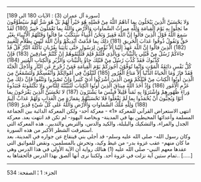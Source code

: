 ------------------------------------------------------------------------

\[سورة آل عمران (3) : الآيات 180 الى 189\]  
وَلا يَحْسَبَنَّ الَّذِينَ يَبْخَلُونَ بِما آتاهُمُ اللَّهُ مِنْ فَضْلِهِ هُوَ خَيْراً لَهُمْ بَلْ هُوَ شَرٌّ لَهُمْ
سَيُطَوَّقُونَ ما بَخِلُوا بِهِ يَوْمَ الْقِيامَةِ وَلِلَّهِ مِيراثُ السَّماواتِ وَالْأَرْضِ وَاللَّهُ بِما
تَعْمَلُونَ خَبِيرٌ (180) لَقَدْ سَمِعَ اللَّهُ قَوْلَ الَّذِينَ قالُوا إِنَّ اللَّهَ فَقِيرٌ وَنَحْنُ أَغْنِياءُ
سَنَكْتُبُ ما قالُوا وَقَتْلَهُمُ الْأَنْبِياءَ بِغَيْرِ حَقٍّ وَنَقُولُ ذُوقُوا عَذابَ الْحَرِيقِ (181) ذلِكَ
بِما قَدَّمَتْ أَيْدِيكُمْ وَأَنَّ اللَّهَ لَيْسَ بِظَلاَّمٍ لِلْعَبِيدِ (182) الَّذِينَ قالُوا إِنَّ اللَّهَ عَهِدَ
إِلَيْنا أَلاَّ نُؤْمِنَ لِرَسُولٍ حَتَّى يَأْتِيَنا بِقُرْبانٍ تَأْكُلُهُ النَّارُ قُلْ قَدْ جاءَكُمْ رُسُلٌ مِنْ
قَبْلِي بِالْبَيِّناتِ وَبِالَّذِي قُلْتُمْ فَلِمَ قَتَلْتُمُوهُمْ إِنْ كُنْتُمْ صادِقِينَ (183) فَإِنْ كَذَّبُوكَ
فَقَدْ كُذِّبَ رُسُلٌ مِنْ قَبْلِكَ جاؤُ بِالْبَيِّناتِ وَالزُّبُرِ وَالْكِتابِ الْمُنِيرِ (184)  
كُلُّ نَفْسٍ ذائِقَةُ الْمَوْتِ وَإِنَّما تُوَفَّوْنَ أُجُورَكُمْ يَوْمَ الْقِيامَةِ فَمَنْ زُحْزِحَ عَنِ النَّارِ
وَأُدْخِلَ الْجَنَّةَ فَقَدْ فازَ وَمَا الْحَياةُ الدُّنْيا إِلاَّ مَتاعُ الْغُرُورِ (185) لَتُبْلَوُنَّ فِي
أَمْوالِكُمْ وَأَنْفُسِكُمْ وَلَتَسْمَعُنَّ مِنَ الَّذِينَ أُوتُوا الْكِتابَ مِنْ قَبْلِكُمْ وَمِنَ الَّذِينَ أَشْرَكُوا
أَذىً كَثِيراً وَإِنْ تَصْبِرُوا وَتَتَّقُوا فَإِنَّ ذلِكَ مِنْ عَزْمِ الْأُمُورِ (186) وَإِذْ أَخَذَ اللَّهُ
مِيثاقَ الَّذِينَ أُوتُوا الْكِتابَ لَتُبَيِّنُنَّهُ لِلنَّاسِ وَلا تَكْتُمُونَهُ فَنَبَذُوهُ وَراءَ ظُهُورِهِمْ
وَاشْتَرَوْا بِهِ ثَمَناً قَلِيلاً فَبِئْسَ ما يَشْتَرُونَ (187) لا تَحْسَبَنَّ الَّذِينَ يَفْرَحُونَ بِما
أَتَوْا وَيُحِبُّونَ أَنْ يُحْمَدُوا بِما لَمْ يَفْعَلُوا فَلا تَحْسَبَنَّهُمْ بِمَفازَةٍ مِنَ الْعَذابِ وَلَهُمْ
عَذابٌ أَلِيمٌ (188) وَلِلَّهِ مُلْكُ السَّماواتِ وَالْأَرْضِ وَاللَّهُ عَلى كُلِّ شَيْءٍ قَدِيرٌ (189)  
انتهى الاستعراض القرآني للمعركة «1» - معركة أحد- ولكن المعركة الدائبة
بين الجماعة المسلمة وأعدائها المحيطين بها في المدينة- وبخاصة اليهود- لم
تكن قد انتهت بعد. معركة الجدل والمراء، والتشكيك والبلبلة، والكيد والدس،
والتربص والتدبير.. هذه المعركة التي استغرقت الشطر الأكبر من هذه
السورة.  
وكان رسول الله- صلى الله عليه وسلم- قد أجلى بني قينقاع عن جواره في
المدينة، بعد ما كان منهم- عقب غزوة بدر- من غيظ وكيد، وتحرش بالمسلمين،
ونقض للمواثيق التي عقدها معهم النبي- صلى الله عليه (1) هنالك رواية أن
الآية الأولى في هذا الدرس وهي تمام ستين آية نزلت في غزوة أحد. ولكننا نرى
أنها ألصق بهذا الدرس فألحقناها به.. \[.....\]

------------------------------------------------------------------------

الجزء: 1 ¦ الصفحة: 534
